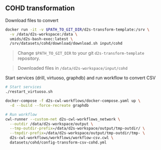 ## COHD transformation

Download files to convert

```bash
docker run -it -v $PATH_TO_GIT_DIR/d2s-transform-template:/srv \
  -v /data/d2s-workspace:/data \
  umids/d2s-bash-exec:latest \
  /srv/datasets/cohd/download/download.sh input/cohd
```

> Change `$PATH_TO_GIT_DIR` to your git `d2s-transform-template` repository.

> Downloaded files in `/data/d2s-workspace/input/cohd`

Start services (drill, virtuoso, graphdb) and run workflow to convert CSV

```bash
# Start services
./restart_virtuoso.sh

docker-compose -f d2s-cwl-workflows/docker-compose.yaml up \
  -d --build --force-recreate graphdb

# Run workflow
cwl-runner --custom-net d2s-cwl-workflows_network \
  --outdir /data/d2s-workspace/output \
  --tmp-outdir-prefix=/data/d2s-workspace/output/tmp-outdir/ \
  --tmpdir-prefix=/data/d2s-workspace/output/tmp-outdir/tmp- \
  d2s-cwl-workflows/workflows/workflow-csv.cwl \
  datasets/cohd/config-transform-csv-cohd.yml
```